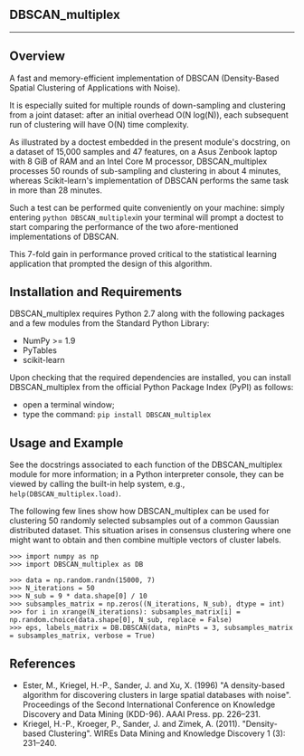 DBSCAN_multiplex
----------------
----------------

Overview
--------

A fast and memory-efficient implementation of DBSCAN (Density-Based Spatial Clustering of Applications with Noise).

It is especially suited for multiple rounds of down-sampling and clustering from a joint dataset: after an initial overhead O(N log(N)), each subsequent run of clustering will have O(N) time complexity. 

As illustrated by a doctest embedded in the present module's docstring, on a dataset of 15,000 samples and 47 features, on a Asus Zenbook laptop with 8 GiB of RAM and an Intel Core M processor, DBSCAN_multiplex processes 50 rounds of sub-sampling and clustering in about 4 minutes, whereas Scikit-learn's implementation of DBSCAN performs the same task in more than 28 minutes. 

Such a test can be performed quite conveniently on your machine: 
simply entering ```python DBSCAN_multiplex```in your terminal will prompt a doctest to start comparing the performance of the two afore-mentioned implementations of DBSCAN. 

This 7-fold gain in performance proved critical to the statistical learning application that prompted the design of this algorithm.

Installation and Requirements
-----------------------------

DBSCAN_multiplex requires Python 2.7 along with the following packages and a few modules from the Standard Python Library:
* NumPy >= 1.9
* PyTables
* scikit-learn

Upon checking that the required dependencies are installed, you can install DBSCAN_multiplex from the official Python Package Index (PyPI) as follows:
* open a terminal window;
* type the command: ```pip install DBSCAN_multiplex```

Usage and Example
-----------------

See the docstrings associated to each function of the DBSCAN_multiplex module for more information; in a Python interpreter console, they can be viewed by calling the built-in help system, e.g., ```help(DBSCAN_multiplex.load)```. 

The following few lines show how DBSCAN_multiplex can be used for clustering 50 randomly selected subsamples out of a common Gaussian distributed dataset. This situation arises in consensus clustering where one might want to obtain and then combine multiple vectors of cluster labels.

```
>>> import numpy as np
>>> import DBSCAN_multiplex as DB

>>> data = np.random.randn(15000, 7)
>>> N_iterations = 50
>>> N_sub = 9 * data.shape[0] / 10
>>> subsamples_matrix = np.zeros((N_iterations, N_sub), dtype = int)
>>> for i in xrange(N_iterations): subsamples_matrix[i] = np.random.choice(data.shape[0], N_sub, replace = False)
>>> eps, labels_matrix = DB.DBSCAN(data, minPts = 3, subsamples_matrix = subsamples_matrix, verbose = True)
```

References
----------

* Ester, M., Kriegel, H.-P., Sander, J. and Xu, X. (1996) "A density-based algorithm for discovering clusters in large spatial databases with noise". Proceedings of the Second International Conference on Knowledge Discovery and Data Mining (KDD-96). AAAI Press. pp. 226–231.
* Kriegel, H.-P., Kroeger, P., Sander, J. and Zimek, A. (2011). "Density-based Clustering". WIREs Data Mining and Knowledge Discovery 1 (3): 231–240.
